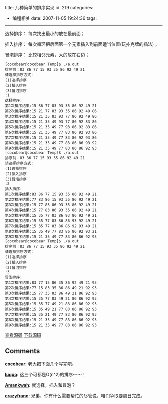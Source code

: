 title: 几种简单的排序实现
id: 219
categories:
  - 编程相关
date: 2007-11-05 19:24:36
tags:
---

选择排序：
每次找出最小的放在最前面；

插入排序：
每次循环把后面第一个元素插入到前面适当位置(玩扑克牌的插法)；

冒泡排序：
比较相邻元素，大的放在右边；


	[cocobear@cocobear Temp]$ ./a.out 
	排序前：83 86 77 15 93 35 86 92 49 21 
	请选择排序方式：
	(1)选择排序
	(2)插入排序
	(3)冒泡排序
	:1
	选择排序:
	第1次排序结果:15 86 77 83 93 35 86 92 49 21 
	第2次排序结果:15 21 77 83 93 35 86 92 49 86 
	第3次排序结果:15 21 35 83 93 77 86 92 49 86 
	第4次排序结果:15 21 35 49 93 77 86 92 83 86 
	第5次排序结果:15 21 35 49 77 93 86 92 83 86 
	第6次排序结果:15 21 35 49 77 83 86 92 93 86 
	第7次排序结果:15 21 35 49 77 83 86 92 93 86 
	第8次排序结果:15 21 35 49 77 83 86 86 93 92 
	第9次排序结果:15 21 35 49 77 83 86 86 92 93 
	[cocobear@cocobear Temp]$ ./a.out 
	排序前：83 86 77 15 93 35 86 92 49 21 
	请选择排序方式：
	(1)选择排序
	(2)插入排序
	(3)冒泡排序
	:2
	插入排序:
	第1次排序结果:83 86 77 15 93 35 86 92 49 21 
	第2次排序结果:77 83 86 15 93 35 86 92 49 21 
	第3次排序结果:15 77 83 86 93 35 86 92 49 21 
	第4次排序结果:15 77 83 86 93 35 86 92 49 21 
	第5次排序结果:15 35 77 83 86 93 86 92 49 21 
	第6次排序结果:15 35 77 83 86 86 93 92 49 21 
	第7次排序结果:15 35 77 83 86 86 92 93 49 21 
	第8次排序结果:15 35 49 77 83 86 86 92 93 21 
	第9次排序结果:15 21 35 49 77 83 86 86 92 93 
	[cocobear@cocobear Temp]$ ./a.out 
	排序前：83 86 77 15 93 35 86 92 49 21 
	请选择排序方式：
	(1)选择排序
	(2)插入排序
	(3)冒泡排序
	:3
	冒泡排序:
	第1次排序结果:83 77 15 86 35 86 92 49 21 93 
	第2次排序结果:77 15 83 35 86 86 49 21 92 93 
	第3次排序结果:15 77 35 83 86 49 21 86 92 93 
	第4次排序结果:15 35 77 83 49 21 86 86 92 93 
	第5次排序结果:15 35 77 49 21 83 86 86 92 93 
	第6次排序结果:15 35 49 21 77 83 86 86 92 93 
	第7次排序结果:15 35 21 49 77 83 86 86 92 93 
	第8次排序结果:15 21 35 49 77 83 86 86 92 93 
	第9次排序结果:15 21 35 49 77 83 86 86 92 93 


[查看源码](http://cocobear.github.io/code/html/simple_sort.html)
[下载源码](http://cocobear.github.io/code/simple_sort.c)
## Comments

**[cocobear](#2267 "2007-11-06 11:32:33"):** 老大把下面几个写完吧。

**[luguo](#2260 "2007-11-05 20:30:21"):** 这三个可都是O(n^2)的排序～～！

**[Amankwah](#2262 "2007-11-05 22:38:15"):** 就选择，插入和冒泡？

**[crazyfranc](#2358 "2007-11-13 22:30:07"):** 兄弟，你有什么需要帮忙的尽管说，咱们争取要周日完成。

